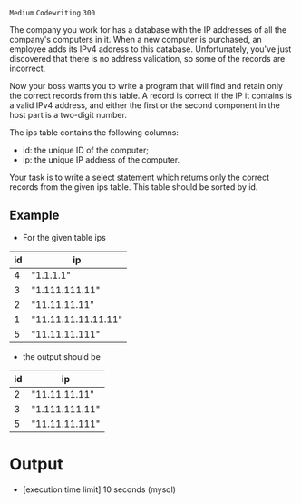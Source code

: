 `Medium`	`Codewriting` 	`300`

The company you work for has a database with the IP addresses of all the company's computers in it. When a new computer is purchased, an employee adds its IPv4 address to this database. Unfortunately, you've just discovered that there is no address validation, so some of the records are incorrect.

Now your boss wants you to write a program that will find and retain only the correct records from this table. A record is correct if the IP it contains is a valid IPv4 address, and either the first or the second component in the host part is a two-digit number.

The ips table contains the following columns:

- id: the unique ID of the computer;
- ip: the unique IP address of the computer.

Your task is to write a select statement which returns only the correct records from the given ips table. This table should be sorted by id.

## Example

- For the given table ips

| id  | ip                  |
|-----|---------------------|
| 4   | "1.1.1.1"           |
| 3   | "1.111.111.11"      |
| 2   | "11.11.11.11"       |
| 1   | "11.11.11.11.11.11" |
| 5   | "11.11.11.111"      |

- the output should be

| id  | ip             |
|-----|----------------|
| 2   | "11.11.11.11"  |
| 3   | "1.111.111.11" |
| 5   | "11.11.11.111" |

# Output
- [execution time limit] 10 seconds (mysql)

